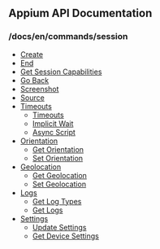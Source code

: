 ## Appium API Documentation

  ### /docs/en/commands/session

<div class="api-index">

<ul>
    <li><a href='/docs/en/commands/session/create.md'>Create</a></li>
    <li><a href='/docs/en/commands/session/delete.md'>End</a></li>
    <li><a href='/docs/en/commands/session/get.md'>Get Session Capabilities</a></li>
    <li><a href='/docs/en/commands/session/back.md'>Go Back</a></li>
    <li><a href='/docs/en/commands/session/screenshot.md'>Screenshot</a></li>
    <li><a href='/docs/en/commands/session/source.md'>Source</a></li>
    <li><a href='/docs/en/commands/session/timeouts'>Timeouts</a><ul>    <li><a href='/docs/en/commands/session/timeouts/timeouts.md'>Timeouts</a></li>
    <li><a href='/docs/en/commands/session/timeouts/implicit-wait.md'>Implicit Wait</a></li>
    <li><a href='/docs/en/commands/session/timeouts/async-script.md'>Async Script</a></li>
</ul></li>
    <li><a href='/docs/en/commands/session/orientation'>Orientation</a><ul>    <li><a href='/docs/en/commands/session/orientation/get-orientation.md'>Get Orientation</a></li>
    <li><a href='/docs/en/commands/session/orientation/set-orientation.md'>Set Orientation</a></li>
</ul></li>
    <li><a href='/docs/en/commands/session/geolocation'>Geolocation</a><ul>    <li><a href='/docs/en/commands/session/geolocation/get-geolocation.md'>Get Geolocation</a></li>
    <li><a href='/docs/en/commands/session/geolocation/set-geolocation.md'>Set Geolocation</a></li>
</ul></li>
    <li><a href='/docs/en/commands/session/logs'>Logs</a><ul>    <li><a href='/docs/en/commands/session/logs/get-log-types.md'>Get Log Types</a></li>
    <li><a href='/docs/en/commands/session/logs/get-log.md'>Get Logs</a></li>
</ul></li>
    <li><a href='/docs/en/commands/session/settings'>Settings</a><ul>    <li><a href='/docs/en/commands/session/settings/update-settings.md'>Update Settings</a></li>
    <li><a href='/docs/en/commands/session/settings/get-settings.md'>Get Device Settings</a></li>
</ul></li>
</ul>
</div>
